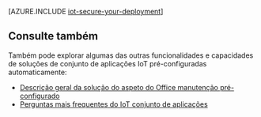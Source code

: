 <properties
 pageTitle="Proteger a sua implementação de Internet de coisas | Microsoft Azure"
 description="Este artigo explica como proteger a sua implementação IoT"
 services=""
 suite="iot-suite"
 documentationCenter=""
 authors="YuriDio"
 manager="timlt"
 editor=""/>

<tags
 ms.service="iot-suite"
 ms.devlang="na"
 ms.topic="article"
 ms.tgt_pltfrm="na"
 ms.workload="na"
 ms.date="10/17/2016"
 ms.author="yurid"/>

[AZURE.INCLUDE [iot-secure-your-deployment](../../includes/iot-secure-your-deployment.md)]

## <a name="see-also"></a>Consulte também

Também pode explorar algumas das outras funcionalidades e capacidades de soluções de conjunto de aplicações IoT pré-configuradas automaticamente:

- [Descrição geral da solução do aspeto do Office manutenção pré-configurado][lnk-predictive-overview]
- [Perguntas mais frequentes do IoT conjunto de aplicações][lnk-faq]

[lnk-predictive-overview]: iot-suite-predictive-overview.md
[lnk-faq]: iot-suite-faq.md